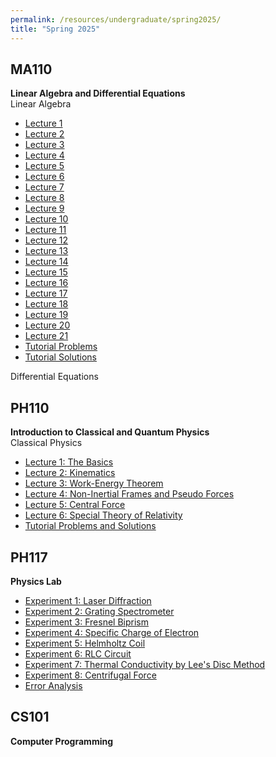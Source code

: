 ```yaml
---
permalink: /resources/undergraduate/spring2025/
title: "Spring 2025"
---
```


MA110
---
**Linear Algebra and Differential Equations** \
Linear Algebra
- [Lecture 1](https://aarushbhattofficial.github.io/files/undergraduate/spring2025/MA110/MA110_LA/MA110_LA_L1.pdf)
- [Lecture 2](https://aarushbhattofficial.github.io/files/undergraduate/spring2025/MA110/MA110_LA/MA110_LA_L2.pdf)
- [Lecture 3](https://aarushbhattofficial.github.io/files/undergraduate/spring2025/MA110/MA110_LA/MA110_LA_L3.pdf)
- [Lecture 4](https://aarushbhattofficial.github.io/files/undergraduate/spring2025/MA110/MA110_LA/MA110_LA_L4.pdf)
- [Lecture 5](https://aarushbhattofficial.github.io/files/undergraduate/spring2025/MA110/MA110_LA/MA110_LA_L5.pdf)
- [Lecture 6](https://aarushbhattofficial.github.io/files/undergraduate/spring2025/MA110/MA110_LA/MA110_LA_L6.pdf)
- [Lecture 7](https://aarushbhattofficial.github.io/files/undergraduate/spring2025/MA110/MA110_LA/MA110_LA_L7.pdf)
- [Lecture 8](https://aarushbhattofficial.github.io/files/undergraduate/spring2025/MA110/MA110_LA/MA110_LA_L8.pdf)
- [Lecture 9](https://aarushbhattofficial.github.io/files/undergraduate/spring2025/MA110/MA110_LA/MA110_LA_L9.pdf)
- [Lecture 10](https://aarushbhattofficial.github.io/files/undergraduate/spring2025/MA110/MA110_LA/MA110_LA_L10.pdf)
- [Lecture 11](https://aarushbhattofficial.github.io/files/undergraduate/spring2025/MA110/MA110_LA/MA110_LA_L11.pdf)
- [Lecture 12](https://aarushbhattofficial.github.io/files/undergraduate/spring2025/MA110/MA110_LA/MA110_LA_L12.pdf)
- [Lecture 13](https://aarushbhattofficial.github.io/files/undergraduate/spring2025/MA110/MA110_LA/MA110_LA_L13.pdf)
- [Lecture 14](https://aarushbhattofficial.github.io/files/undergraduate/spring2025/MA110/MA110_LA/MA110_LA_L14.pdf)
- [Lecture 15](https://aarushbhattofficial.github.io/files/undergraduate/spring2025/MA110/MA110_LA/MA110_LA_L15.pdf)
- [Lecture 16](https://aarushbhattofficial.github.io/files/undergraduate/spring2025/MA110/MA110_LA/MA110_LA_L16.pdf)
- [Lecture 17](https://aarushbhattofficial.github.io/files/undergraduate/spring2025/MA110/MA110_LA/MA110_LA_L17.pdf)
- [Lecture 18](https://aarushbhattofficial.github.io/files/undergraduate/spring2025/MA110/MA110_LA/MA110_LA_L18.pdf)
- [Lecture 19](https://aarushbhattofficial.github.io/files/undergraduate/spring2025/MA110/MA110_LA/MA110_LA_L19.pdf)
- [Lecture 20](https://aarushbhattofficial.github.io/files/undergraduate/spring2025/MA110/MA110_LA/MA110_LA_L20.pdf)
- [Lecture 21](https://aarushbhattofficial.github.io/files/undergraduate/spring2025/MA110/MA110_LA/MA110_LA_L21.pdf)
- [Tutorial Problems](https://aarushbhattofficial.github.io/files/undergraduate/spring2025/MA110/MA110_LA/MA110_LA_Tutorial_Problems.pdf)
- [Tutorial Solutions](https://aarushbhattofficial.github.io/files/undergraduate/spring2025/MA110/MA110_LA/MA110_LA_Tutorial_Solutions.pdf)


Differential Equations


PH110
---
**Introduction to Classical and Quantum Physics** \
Classical Physics
- [Lecture 1: The Basics](https://aarushbhattofficial.github.io/files/undergraduate/spring2025/PH110/PH110_C/PH110_C_L1.pdf)
- [Lecture 2: Kinematics](https://aarushbhattofficial.github.io/files/undergraduate/spring2025/PH110/PH110_C/PH110_C_L2.pdf)
- [Lecture 3: Work-Energy Theorem](https://aarushbhattofficial.github.io/files/undergraduate/spring2025/PH110/PH110_C/PH110_C_L3.pdf)
- [Lecture 4: Non-Inertial Frames and Pseudo Forces](https://aarushbhattofficial.github.io/files/undergraduate/spring2025/PH110/PH110_C/PH110_C_L4.pdf)
- [Lecture 5: Central Force](https://aarushbhattofficial.github.io/files/undergraduate/spring2025/PH110/PH110_C/PH110_C_L5.pdf)
- [Lecture 6: Special Theory of Relativity](https://aarushbhattofficial.github.io/files/undergraduate/spring2025/PH110/PH110_C/PH110_C_L6.pdf)
- [Tutorial Problems and Solutions](https://aarushbhattofficial.github.io/files/undergraduate/spring2025/PH110/PH110_C/PH110_C_Tutorial_Problems_and_Solutions.pdf)


PH117
---
**Physics Lab**
- [Experiment 1: Laser Diffraction](https://aarushbhattofficial.github.io/files/undergraduate/spring2025/PH117/PH117_P1.pdf)
- [Experiment 2: Grating Spectrometer](https://aarushbhattofficial.github.io/files/undergraduate/spring2025/PH117/PH117_P2.pdf)
- [Experiment 3: Fresnel Biprism](https://aarushbhattofficial.github.io/files/undergraduate/spring2025/PH117/PH117_P3.pdf)
- [Experiment 4: Specific Charge of Electron](https://aarushbhattofficial.github.io/files/undergraduate/spring2025/PH117/PH117_P4.pdf)
- [Experiment 5: Helmholtz Coil](https://aarushbhattofficial.github.io/files/undergraduate/spring2025/PH117/PH117_P5.pdf)
- [Experiment 6: RLC Circuit](https://aarushbhattofficial.github.io/files/undergraduate/spring2025/PH117/PH117_P6.pdf)
- [Experiment 7: Thermal Conductivity by Lee's Disc Method](https://aarushbhattofficial.github.io/files/undergraduate/spring2025/PH117/PH117_P7.pdf)
- [Experiment 8: Centrifugal Force](https://aarushbhattofficial.github.io/files/undergraduate/spring2025/PH117/PH117_P8.pdf)
- [Error Analysis](https://aarushbhattofficial.github.io/files/undergraduate/spring2025/PH117/PH117_Error_Analysis.pdf)


CS101
---
**Computer Programming**









